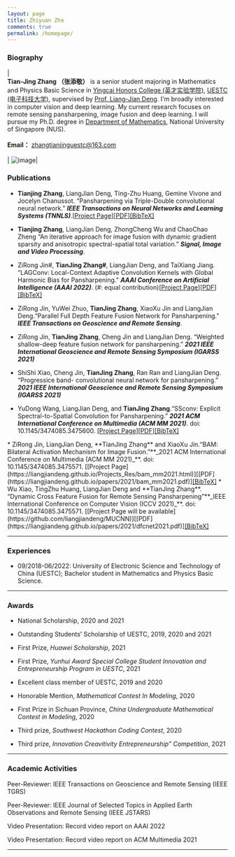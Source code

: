 ```yaml
---
layout: page
title: Zhiyuan Zha
comments: true
permalink: /homepage/
---
```


<style>
.biblist { }

/* The item */
.biblist li { }

/* You can define custom styles for plstyle field here. */


/*************************************
   The box that contain BibTeX code
 *************************************/
div.noshow { display: none; }
div.BibTeX {
  margin-right: 1%;
  margin-left: 3%;
  margin-top: 1.2em;
  margin-bottom: 1.3em;
  border: 1px solid silver;
  padding: 0.3em 0.5em;
  background: #eeeeee;
}
div.BibTeX pre { font-size: 100%; overflow: auto;  width: 100%; }
</style>

<script>
function toggleBibtex(articleid) {
  var bib = document.getElementById('bib_'+articleid);
  if (bib) {
    if(bib.className.indexOf('BibTeX') != -1) {
    bib.className.indexOf('noshow') == -1?bib.className = 'BibTeX noshow':bib.className = 'BibTeX';
    }
  } else {
    return;
  }
}
</script>



	
### Biography
 
| <br>**Tian-Jing Zhang （张添敬）** is a senior student majoring in Mathematics and Physics Basic Science in [Yingcai Honors College (英才实验学院)](https://www.yingcai.uestc.edu.cn/), <a href="https://www.uestc.edu.cn/">UESTC (电子科技大学)</a>, supervised by <a href="https://liangjiandeng.github.io/" > Prof. Liang-Jian Deng</a>. I'm broadly interested in computer vision and deep learning. My current research focuses on remote sensing pansharpening, image fusion and deep learning. I will pursue my Ph.D. degree in <a href="https://www.math.nus.edu.sg/">Department of Mathematics</a>, National University of Singapore (NUS).  <br> <br> **Email：** <zhangtianjinguestc@163.com> <br><br>|  ![image](https://zhazhiyuan.github.io/images/IMG_2698.JPG)|



### Publications

* **Tianjing Zhang**, LiangJian Deng, Ting-Zhu Huang, Gemine Vivone and Jocelyn Chanussot. “Pansharpening via Triple-Double convolutional neural network.”  **_IEEE Transactions on Neural Networks and Learning Systems (TNNLS)_**.[[Project Page](https://liangjiandeng.github.io/index.html)][[PDF](https://liangjiandeng.github.io/papers/2022/zhang-tnnls2022.pdf)]<a href="javascript:toggleBibtex('zhangtnnls2022')" class="textlink">[BibTeX]</a>
<div id="bib_zhangtnnls2022" class="BibTeX noshow">
<pre>
@ARTICLE{zhangtnnls2022,
	author={T.-J. Zhang, L.-J. Deng, T.-Z. Huang, J. Chanussot, and G. Vivone},
	journal={IEEE Transactions on Neural Networks and Learning Systems}, 
	title={A Triple-Double Convolutional Neural Network for Panchromatic Sharpening}, 
	year={2022},
	volume={},
	number={},
	pages={},
	doi={10.1109/TNNLS.2022.3155655}
   }
</pre>
</div>

* **Tianjing Zhang**, LiangJian Deng, ZhongCheng Wu and ChaoChao Zheng “An iterative approach for image fusion with dynamic gradient sparsity and anisotropic spectral-spatial total variation.”  **_Signal, Image and Video Processing_**.


* ZiRong Jin#,  **TianJing Zhang#**, LiangJian Deng, and TaiXiang Jiang. “LAGConv: Local-Context Adaptive Convolution Kernels with Global Harmonic Bias for Pansharpening.”  **_AAAI Conference on Artificial Intelligence (AAAI 2022)_**. (#: equal contribution)[[Project Page](https://github.com/liangjiandeng/TDNet)][[PDF](https://liangjiandeng.github.io/papers/2022/jin-aaai2022.pdf)]<a href="javascript:toggleBibtex('jinif2021')" class="textlink">[BibTeX]</a>
<div id="bib_jinif2021" class="BibTeX noshow">
<pre>
@ARTICLE{jinif2021,
	author={Jin, Zi-Rong and Zhang, Tian-Jing and Jiang, Tai-Xiang and Vivone, Gemine and Deng, Liang-Jian},
	journal={AAAI Conference on Artificial Intelligence (AAAI)}, 
	title={LAGConv: Local-context Adaptive Convolution Kernels with Global Harmonic Bias for Pansharpening}, 
	year={2022},
	volume={},
	number={},
	pages={},
	doi={}
   }
</pre>
</div>

* ZiRong Jin, YuWei Zhuo, **TianJing Zhang**, XiaoXu Jin and LiangJian Deng.“Parallel Full Depth Feature Fusion Network for Pansharpening.” **_IEEE Transactions on Geoscience and Remote Sensing_**.

* ZiRong Jin, **TianJing Zhang**, Cheng Jin and LiangJian Deng. “Weighted shallow-deep feature fusion network for pansharpening.” **_2021 IEEE International Geoscience and Remote Sensing Symposium (IGARSS 2021)_**

* ShiShi Xiao, Cheng Jin, **TianJing Zhang**, Ran Ran and LiangJian Deng. “Progressice band- convolutional neural network for pansharpening.” **_2021 IEEE International Geoscience and Remote Sensing Symposium (IGARSS 2021)_**

* YuDong Wang, LiangJian Deng, and **TianJing Zhang**.“SSconv: Explicit Spectral-to-Spatial Convolution for Pansharpening.” **_2021 ACM International Conference on Multimedia (ACM MM 2021)_**. doi: 10.1145/3474085.3475600. [[Project Page](https://github.com/liangjiandeng/MUCNN)][[PDF](https://liangjiandeng.github.io/papers/2021/mucnn_mm2021/mucnn_mm2021.pdf)]<a href="javascript:toggleBibtex('mucnn')" class="textlink">[BibTeX]</a>
<div id="bib_mucnn" class="BibTeX noshow">
<pre>
@ARTICLE{mucnn,
author={Yudong Wang, Liang-Jian Deng, Tian-Jing Zhang, Xiao Wu},
booktitle={Proceedings of the 29th ACM International Conference on Multimedia (ACM MM)},
title={SSconv: Explicit Spectral-to-Spatial Convolution for Pansharpening},
year={2021},
pages={DOI: 10.1145/3474085.3475600.},
}
</pre>
</div>
* ZiRong Jin, LiangJian Deng, **TianJing Zhang** and XiaoXu Jin.“BAM: Bilateral Activation Mechanism for Image Fusion.”**_2021 ACM International Conference on Multimedia (ACM MM 2021)_**. doi: 10.1145/3474085.3475571. [[Project Page](https://liangjiandeng.github.io/Projects_Res/bam_mm2021.html)][[PDF](https://liangjiandeng.github.io/papers/2021/bam_mm2021.pdf)]<a href="javascript:toggleBibtex('BAM')" class="textlink">[BibTeX]</a>
<div id="bib_BAM" class="BibTeX noshow">
<pre>
@ARTICLE{BAM,
author={Zi-Rong Jin , Liang-Jian Deng, Tian-Jing Zhang, Xiaoxu Jin},
journal={Proceedings of the 29th ACM International Conference on Multimedia (ACM MM)},
title={BAM: Bilateral Activation Mechanism for Image Fusion},
year={2021},
volume={},
number={},
pages={DOI: 10.1145/3474085.3475571},
}
</pre>
</div>
* Wu Xiao, TingZhu Huang, LiangJian Deng and **TianJing Zhang**. “Dynamic Cross Feature Fusion for Remote Sensing Pansharpening”**_IEEE International Conference on Computer Vision (ICCV 2021)_**. doi: 10.1145/3474085.3475571. [[Project Page will be available](https://github.com/liangjiandeng/MUCNN)][[PDF](https://liangjiandeng.github.io/papers/2021/dfcnet2021.pdf)]<a href="javascript:toggleBibtex('wu_iccv2021')" class="textlink">[BibTeX]</a>
<div id="bib_wu_iccv2021" class="BibTeX noshow">
<pre>
@ARTICLE{wu_iccv2021,
	author={Wu, Xiao and Huang, Ting-Zhu and Deng, Liang-Jian and Zhang, Tian-Jing},
	journal={IEEE International Conference on Computer Vision (ICCV)}, 
	title={Dynamic Cross Feature Fusion for Remote Sensing Pansharpening}, 
	year={2021},
	doi={}
   }
</pre>
</div>


---

### Experiences 

* 09/2018-06/2022: University of Electronic Science and Technology of China (UESTC); Bachelor student in Mathematics and Physics Basic Science.

---

### Awards

* National Scholarship, 2020 and 2021

* Outstanding Students’ Scholarship of UESTC, 2019, 2020 and 2021

* First Prize, _Huawei Scholarship_, 2021

* First Prize, _Yunhui Award Special College Student Innovation and Entrepreneurship Program in UESTC_, 2021

* Excellent class member of UESTC, 2019 and 2020

* Honorable Mention, _Mathematical Contest In Modeling_, 2020

* First Prize in Sichuan Province, _China Undergraduate Mathematical Contest in Modeling_, 2020

* Third prize, _Southwest Hackathon Coding Contest_, 2020

* Third prize, _Innovation Creavitivity Entrepreneurship” Competition_, 2021





---

### Academic Activities

Peer-Reviewer: IEEE Transactions on Geoscience and Remote Sensing (IEEE TGRS)

Peer-Reviewer:  IEEE Journal of Selected Topics in Applied Earth Observations and Remote Sensing (IEEE JSTARS)

Video Presentation: Record video report on AAAI 2022

Video Presentation: Record video report on ACM Multimedia 2021


---

<script type="text/javascript" src="//rf.revolvermaps.com/0/0/6.js?i=573geowbknl&amp;m=7&amp;c=ffc000&amp;cr1=ffffff&amp;f=arial&amp;l=1&amp;s=170&amp;bv=70" async="async"></script>



